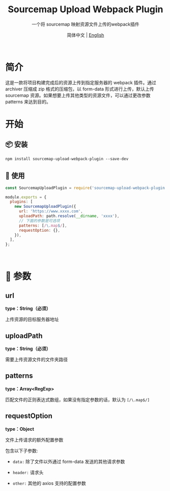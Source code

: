 <h1 align="center">Sourcemap Upload Webpack Plugin</h1>
<p align="center">一个将 sourcemap 映射资源文件上传的webpack插件</p>

<div align="center">

简体中文 &#124; [English](https://github.com/ZephyrAndMoon/sourcemap-upload-webpack-plugin/blob/master/README.md)

</div>

<br/>

# 简介

这是一款将项目构建完成后的资源上传到指定服务器的 webpack 插件。通过 archiver 压缩成 zip 格式的压缩包，以 form-data 形式进行上传，默认上传 sourcemap 资源。如果想要上传其他类型的资源文件，可以通过更改参数 patterns 来达到目的。

# 开始

## 📦 安装

```console
npm install sourcemap-upload-webpack-plugin --save-dev
```

## 📝 使用

```js
const SourcemapUploadPlugin = require('sourcemap-upload-webpack-plugin ');

module.exports = {
  plugins: [
    new SourcemapUploadPlugin({
      url: 'https://www.xxxx.com',
      uploadPath: path.resolve(__dirname, 'xxxx'),
      // 下面的参数是可选项
      patterns: [/\.map$/],
      requestOption: {},
    }),
  ],
};
```

<br/>

# 📖 参数

## url

**type：String（必须）**

上传资源的目标服务器地址

## uploadPath

**type：String（必须）**

需要上传资源文件的文件夹路径

## patterns

**type：Array\<RegExp>**

匹配文件的正则表达式数组，如果没有指定参数的话，默认为 `[/\.map$/]`

## requestOption

**type：Object**

文件上传请求的额外配置参数

包含以下子参数:

- `data:` 除了文件以外通过 form-data 发送的其他请求参数

- `header:` 请求头

- `other:` 其他的 axios 支持的配置参数
